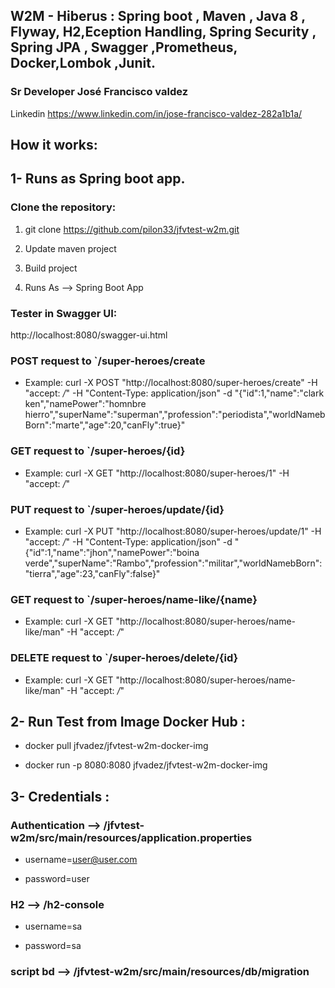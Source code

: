 
## W2M - Hiberus : Spring boot , Maven , Java 8 , Flyway, H2,Eception Handling, Spring Security , Spring JPA , Swagger ,Prometheus, Docker,Lombok ,Junit.

### Sr Developer José Francisco valdez 
 Linkedin https://www.linkedin.com/in/jose-francisco-valdez-282a1b1a/

## How it works:
## 1- Runs as Spring boot app.


### Clone the repository:
1) git clone https://github.com/pilon33/jfvtest-w2m.git


2) Update maven project  
3) Build project 
4) Runs As --> Spring Boot App 

### Tester in Swagger UI:

http://localhost:8080/swagger-ui.html


### POST request to `/super-heroes/create
* Example: curl -X POST "http://localhost:8080/super-heroes/create" -H  "accept: */*" -H  "Content-Type: application/json" -d "{\"id\":1,\"name\":\"clark ken\",\"namePower\":\"homnbre hierro\",\"superName\":\"superman\",\"profession\":\"periodista\",\"worldNamebBorn\":\"marte\",\"age\":20,\"canFly\":true}"


### GET request to `/super-heroes/{id}
* Example: curl -X GET "http://localhost:8080/super-heroes/1" -H  "accept: */*"


### PUT request to `/super-heroes​/update​/{id}
* Example: curl -X PUT "http://localhost:8080/super-heroes/update/1" -H  "accept: */*" -H  "Content-Type: application/json" -d "{\"id\":1,\"name\":\"jhon\",\"namePower\":\"boina verde\",\"superName\":\"Rambo\",\"profession\":\"militar\",\"worldNamebBorn\":\"tierra\",\"age\":23,\"canFly\":false}"


### GET request to `/super-heroes/name-like/{name}

* Example: curl -X GET "http://localhost:8080/super-heroes/name-like/man" -H  "accept: */*"

### DELETE request to `/super-heroes/delete/{id}

* Example: curl -X GET "http://localhost:8080/super-heroes/name-like/man" -H  "accept: */*"


## 2- Run Test from Image Docker Hub :

* docker pull jfvadez/jfvtest-w2m-docker-img

* docker run -p 8080:8080 jfvadez/jfvtest-w2m-docker-img


## 3- Credentials :


### Authentication --> /jfvtest-w2m/src/main/resources/application.properties

* username=user@user.com

* password=user



### H2 --> /h2-console 

* username=sa

* password=sa


### script bd --> /jfvtest-w2m/src/main/resources/db/migration

